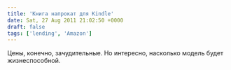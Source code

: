 ```yaml
---
title: 'Книга напрокат для Kindle'
date: Sat, 27 Aug 2011 21:02:50 +0000
draft: false
tags: ['lending', 'Amazon']
---
```


Цены, конечно, зачудительные. Но интересно, насколько модель будет жизнеспособной.